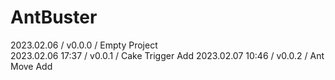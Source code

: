 # AntBuster

2023.02.06 / v0.0.0 / Empty Project  
2023.02.06 17:37 / v0.0.1 / Cake Trigger Add
2023.02.07 10:46 / v0.0.2 / Ant Move Add
